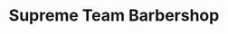 ---
title: "Supreme Team Barbershop"
url: /hazlet-township/supreme-team-barbershop/
shop: hairdresser
---